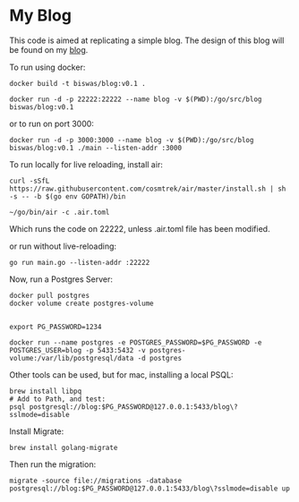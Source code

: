 # My Blog

This code is aimed at replicating a simple blog. The design of this blog will be found on my [blog](https://anshumanbiswas.com).

To run using docker:

```
docker build -t biswas/blog:v0.1 .

docker run -d -p 22222:22222 --name blog -v $(PWD):/go/src/blog biswas/blog:v0.1
```

or to run on port 3000:

```
docker run -d -p 3000:3000 --name blog -v $(PWD):/go/src/blog biswas/blog:v0.1 ./main --listen-addr :3000
```

To run locally for live reloading, install air:

```
curl -sSfL https://raw.githubusercontent.com/cosmtrek/air/master/install.sh | sh -s -- -b $(go env GOPATH)/bin

~/go/bin/air -c .air.toml
```
Which runs the code on 22222, unless .air.toml file has been modified.

or run without live-reloading:
```
go run main.go --listen-addr :22222
```
Now, run a Postgres Server:

```
docker pull postgres
docker volume create postgres-volume


export PG_PASSWORD=1234

docker run --name postgres -e POSTGRES_PASSWORD=$PG_PASSWORD -e POSTGRES_USER=blog -p 5433:5432 -v postgres-volume:/var/lib/postgresql/data -d postgres
```

Other tools can be used, but for mac, installing a local PSQL:
```
brew install libpq
# Add to Path, and test:
psql postgresql://blog:$PG_PASSWORD@127.0.0.1:5433/blog\?sslmode=disable
```

Install Migrate:

```
brew install golang-migrate
```

Then run the migration:

```
migrate -source file://migrations -database postgresql://blog:$PG_PASSWORD@127.0.0.1:5433/blog\?sslmode=disable up
```
